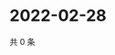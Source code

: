 # 2022-02-28

共 0 条

<!-- BEGIN WEIBO -->
<!-- 最后更新时间 Mon Feb 28 2022 12:18:37 GMT+0800 (China Standard Time) -->

<!-- END WEIBO -->
